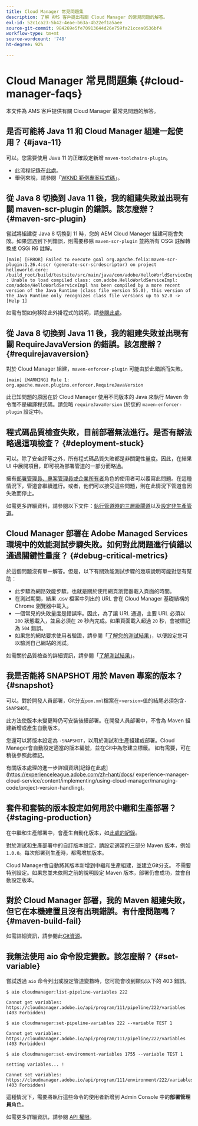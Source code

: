 ```yaml
---
title: Cloud Manager 常見問題集
description: 了解 AMS 客戶提出有關 Cloud Manager 的常見問題的解答。
exl-id: 52c1ca23-5b42-4eae-b63a-4b22ef1a5aee
source-git-commit: 984269e5fe70913644d26e759fa21ccea0536bf4
workflow-type: tm+mt
source-wordcount: '748'
ht-degree: 92%

---
```



# Cloud Manager 常見問題集 {#cloud-manager-faqs}

本文件為 AMS 客戶提供有關 Cloud Manager 最常見問題的解答。

## 是否可能將 Java 11 和 Cloud Manager 組建一起使用？ {#java-11}

可以。您需要使用 Java 11 的正確設定新增 `maven-toolchains-plugin`。

* 此流程記錄在[此處](/help/getting-started/using-the-wizard.md)。
* 舉例來說，請參閱「[WKND 範例專案程式碼](https://github.com/adobe/aem-guides-wknd/commit/6cb5238cb6b932735dcf91b21b0d835ae3a7fe75)」。

## 從 Java 8 切換到 Java 11 後，我的組建失敗並出現有關 maven-scr-plugin 的錯誤。該怎麼辦？ {#maven-src-plugin}

嘗試將組建從 Java 8 切換到 11 時，您的 AEM Cloud Manager 組建可能會失敗。如果您遇到下列錯誤，則需要移除 `maven-scr-plugin` 並將所有 OSGi 註解轉換成 OSGi R6 註解。

```text
[main] [ERROR] Failed to execute goal org.apache.felix:maven-scr-plugin:1.26.4:scr (generate-scr-scrdescriptor) on project helloworld.core: /build_root/build/testsite/src/main/java/com/adobe/HelloWorldServiceImpl.java : Unable to load compiled class: com.adobe.HelloWorldServiceImpl: com/adobe/HelloWorldServiceImpl has been compiled by a more recent version of the Java Runtime (class file version 55.0), this version of the Java Runtime only recognizes class file versions up to 52.0 -> [Help 1]
```

如需有關如何移除此外掛程式的說明，請[參閱此處](https://cqdump.joerghoh.de/2019/01/03/from-scr-annotations-to-osgi-annotations/)。

## 從 Java 8 切換到 Java 11 後，我的組建失敗並出現有關 RequireJavaVersion 的錯誤。該怎麼辦？ {#requirejavaversion}

對於 Cloud Manager 組建，`maven-enforcer-plugin` 可能由於此錯誤而失敗。

```text
[main] [WARNING] Rule 1: org.apache.maven.plugins.enforcer.RequireJavaVersion
```

此已知問題的原因在於 Cloud Manager 使用不同版本的 Java 來執行 Maven 命令而不是編譯程式碼。請忽略 `requireJavaVersion` (於您的 `maven-enforcer-plugin` 設定中)。

## 程式碼品質檢查失敗，目前部署無法進行。是否有辦法略過這項檢查？ {#deployment-stuck}

可以。除了安全評等之外，所有程式碼品質失敗都是非關鍵性量度。因此，在結果 UI 中展開項目，即可視為部署管道的一部分而略過。

擁有[部署管理員、專案管理員或企業所有者](/help/requirements/users-and-roles.md#role-definitions)角色的使用者可以覆寫此問題。在這種情況下，管道會繼續進行。或者，他們可以接受這些問題，則在此情況下管道會因失敗而停止。

如需更多詳細資料，請參閱以下文件：[執行管道時的三層級閘道](/help/using/code-quality-testing.md#three-tier-gates-while-running-a-pipeline)以及[設定非生產管道](/help/using/non-production-pipelines.md#understanding-the-flow)。

## Cloud Manager 部署在 Adobe Managed Services 環境中的效能測試步驟失敗。如何對此問題進行偵錯以通過關鍵性量度？ {#debug-critical-metrics}

於這個問題沒有單一解答。但是，以下有關效能測試步驟的幾項說明可能對您有幫助：

* 此步驟為網路效能步驟。也就是關於使用網頁瀏覽器載入頁面的時間。
* 在測試期間，結果 .csv 檔案中列出的 URL 會在 Cloud Manager 基礎結構的 Chrome 瀏覽器中載入。
* 一個常見的失敗量度是錯誤率。因此，為了讓 URL 通過，主要 URL 必須以 `200` 狀態載入，並且必須在 `20` 秒內完成。如果頁面載入超過 `20` 秒，會被標記為 `504` 錯誤。
* 如果您的網站要求使用者驗證，請參閱「[了解您的測試結果](/help/using/code-quality-testing.md#authenticated-performance-testing)」，以便設定您可以驗測自己網站的測試。

如需關於品質檢查的詳細資訊，請參閱「[了解測試結果](/help/using/code-quality-testing.md)」。

## 我是否能將 SNAPSHOT 用於 Maven 專案的版本？ {#snapshot}

可以。對於開發人員部署，Git分支`pom.xml`檔案在`<version>`值的結尾必須包含`-SNAPSHOT`。

此方法使版本未變更時仍可安裝後續部署。在開發人員部署中，不會為 Maven 組建新增或產生自動版本。

您還可以將版本設定為 `-SNAPSHOT`，以用於測試和生產組建或部署。Cloud Manager會自動設定適當的版本編號，並在Git中為您建立標籤。 如有需要，可在稍後參照此標記。

有關版本處理的進一步詳細資訊[記錄在此處](https://experienceleague.adobe.com/zh-hant/docs/ experience-manager-cloud-service/content/implementing/using-cloud-manager/managing-code/project-version-handling)。

## 套件和套裝的版本設定如何用於中繼和生產部署？ {#staging-production}

在中繼和生產部署中，會產生自動化版本，如[此處的紀錄](/help/managing-code/maven-project-version.md)。

對於測試和生產部署中的自訂版本設定，請設定適當的三部分 Maven 版本，例如 `1.0.0`。每次部署到生產時，都需增加版本。

Cloud Manager會自動將其版本新增到中繼和生產組建，並建立Git分支。 不需要特別設定。如果您並未依照之前的說明設定 Maven 版本，部署仍會成功，並會自動設定版本。

## 對於 Cloud Manager 部署，我的 Maven 組建失敗，但它在本機建置且沒有出現錯誤。有什麼問題嗎？ {#maven-build-fail}

如需詳細資訊，請參閱此[Git資源](https://github.com/cqsupport/cloud-manager/blob/main/cm-build-step-fails.md)。

## 我無法使用 aio 命令設定變數。該怎麼辦？ {#set-variable}

嘗試透過 `aio` 命令列出或設定管道變數時，您可能會收到類似以下的 403 錯誤。

```shell
$ aio cloudmanager:list-pipeline-variables 222

Cannot get variables: https://cloudmanager.adobe.io/api/program/111/pipeline/222/variables (403 Forbidden)

$ aio cloudmanager:set-pipeline-variables 222 --variable TEST 1

Cannot get variables: https://cloudmanager.adobe.io/api/program/111/pipeline/222/variables (403 Forbidden)

$ aio cloudmanager:set-environment-variables 1755 --variable TEST 1

setting variables... !

Cannot set variables: https://cloudmanager.adobe.io/api/program/111/environment/222/variables (403 Forbidden)
```

這種情況下，需要將執行這些命令的使用者新增到 Admin Console 中的&#x200B;**部署管理員**&#x200B;角色。

如需更多詳細資訊，請參閱 [API 權限](https://developer.adobe.com/experience-cloud/cloud-manager/guides/getting-started/permissions/)。
